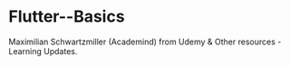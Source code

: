# Flutter--Basics
Maximilian Schwartzmiller (Academind) from Udemy &amp; Other resources - Learning Updates.


